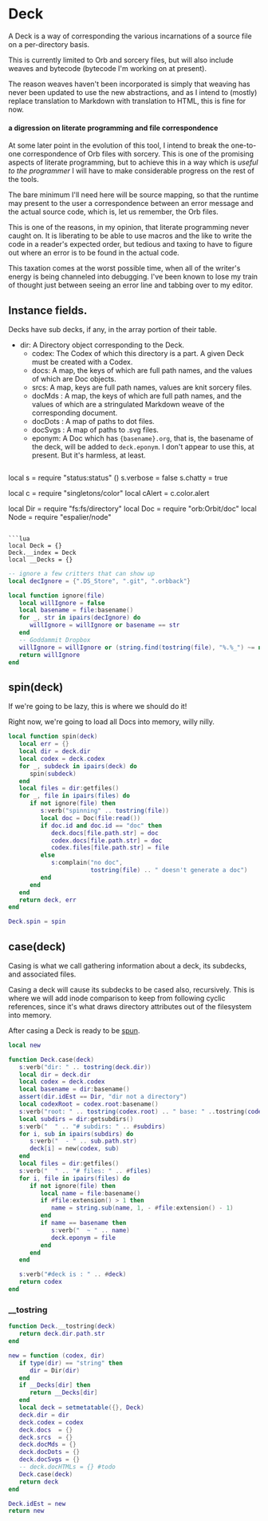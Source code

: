 # Deck


A Deck is a way of corresponding the various incarnations of a source file
on a per\-directory basis\.

This is currently limited to Orb and sorcery files, but will also include
weaves and bytecode \(bytecode I'm working on at present\)\.

The reason weaves haven't been incorporated is simply that weaving has never
been updated to use the new abstractions, and as I intend to \(mostly\) replace
translation to Markdown with translation to HTML, this is fine for now\.


#### a digression on literate programming and file correspondence

  At some later point in the evolution of this tool, I intend to break the
one\-to\-one correspondence of Orb files with sorcery\.  This is one of the
promising aspects of literate programming, but to achieve this in a way which
is *useful to the programmer* I will have to make considerable progress on the
rest of the tools\.

The bare minimum I'll need here will be source mapping, so that the runtime
may present to the user a correspondence between an error message and the
actual source code, which is, let us remember, the Orb files\.

This is one of the reasons, in my opinion, that literate programming never
caught on\.  It is liberating to be able to use macros and the like to write
the code in a reader's expected order, but tedious and taxing to have to
figure out where an error is to be found in the actual code\.

This taxation comes at the worst possible time, when all of the writer's
energy is being channeled into debugging\.  I've been known to lose my train of
thought just between seeing an error line and tabbing over to my editor\.


## Instance fields\.

Decks have sub decks, if any, in the array portion of their table\.

- dir:  A Directory object corresponding to the Deck\.
    - codex: The Codex of which this directory is a part\. A given Deck must be
            created with a Codex\.
    - docs:  A map, the keys of which are full path names, and the values of which
            are Doc objects\.
    - srcs:  A map, keys are full path names, values are knit sorcery files\.
    - docMds :  A map, the keys of which are full path names, and the values of
               which are a stringulated Markdown weave of the corresponding
               document\.
    - docDots :  A map of paths to dot files\.
    - docSvgs :  A map of paths to \.svg files\.
    - eponym:  A Doc which has `{basename}.org`, that is, the basename of the
              deck, will be added to `deck.eponym`\.
               I don't appear to use this, at present\.  But it's harmless, at
              least\.
    ```lua
local s   = require "status:status" ()
s.verbose = false
s.chatty  = true

local c   = require "singletons/color"
local cAlert = c.color.alert

local Dir = require "fs:fs/directory"
local Doc = require "orb:Orbit/doc"
local Node = require "espalier/node"
```

```lua
local Deck = {}
Deck.__index = Deck
local __Decks = {}
```

```lua
-- ignore a few critters that can show up
local decIgnore = {".DS_Store", ".git", ".orbback"}

local function ignore(file)
   local willIgnore = false
   local basename = file:basename()
   for _, str in ipairs(decIgnore) do
      willIgnore = willIgnore or basename == str
   end
   -- Goddammit Dropbox
   willIgnore = willIgnore or (string.find(tostring(file), "%.%_") ~= nil)
   return willIgnore
end
```


## spin\(deck\)

If we're going to be lazy, this is where we should do it\!

Right now, we're going to load all Docs into memory, willy nilly\.

```lua
local function spin(deck)
   local err = {}
   local dir = deck.dir
   local codex = deck.codex
   for _, subdeck in ipairs(deck) do
      spin(subdeck)
   end
   local files = dir:getfiles()
   for _, file in ipairs(files) do
      if not ignore(file) then
         s:verb("spinning" .. tostring(file))
         local doc = Doc(file:read())
         if doc.id and doc.id == "doc" then
            deck.docs[file.path.str] = doc
            codex.docs[file.path.str] = doc
            codex.files[file.path.str] = file
         else
            s:complain("no doc",
                       tostring(file) .. " doesn't generate a doc")
         end
      end
   end
   return deck, err
end

Deck.spin = spin
```


## case\(deck\)

  Casing is what we call gathering information about a deck, its subdecks,
and associated files\.

Casing a deck will cause its subdecks to be cased also, recursively\. This is
where we will add inode comparison to keep from following cyclic references,
since it's what draws directory attributes out of the filesystem into memory\.

After casing a Deck is ready to be [spun](httk://)\.

```lua
local new

function Deck.case(deck)
   s:verb("dir: " .. tostring(deck.dir))
   local dir = deck.dir
   local codex = deck.codex
   local basename = dir:basename()
   assert(dir.idEst == Dir, "dir not a directory")
   local codexRoot = codex.root:basename()
   s:verb("root: " .. tostring(codex.root) .. " base: " ..tostring(codexRoot))
   local subdirs = dir:getsubdirs()
   s:verb("  " .. "# subdirs: " .. #subdirs)
   for i, sub in ipairs(subdirs) do
      s:verb("  - " .. sub.path.str)
      deck[i] = new(codex, sub)
   end
   local files = dir:getfiles()
   s:verb("  " .. "# files: " .. #files)
   for i, file in ipairs(files) do
      if not ignore(file) then
         local name = file:basename()
         if #file:extension() > 1 then
            name = string.sub(name, 1, - #file:extension() - 1)
         end
         if name == basename then
            s:verb("  ~ " .. name)
            deck.eponym = file
         end
      end
   end

   s:verb("#deck is : " .. #deck)
   return codex
end
```

### \_\_tostring

```lua
function Deck.__tostring(deck)
   return deck.dir.path.str
end
```

```lua
new = function (codex, dir)
   if type(dir) == "string" then
      dir = Dir(dir)
   end
   if __Decks[dir] then
      return __Decks[dir]
   end
   local deck = setmetatable({}, Deck)
   deck.dir = dir
   deck.codex = codex
   deck.docs  = {}
   deck.srcs  = {}
   deck.docMds = {}
   deck.docDots = {}
   deck.docSvgs = {}
   -- deck.docHTMLs = {} #todo
   Deck.case(deck)
   return deck
end
```


```lua
Deck.idEst = new
return new
```
